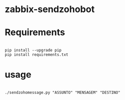 # zabbix-sendzohobot



Requirements
=====
<pre><code>
pip install --upgrade pip
pip install requirements.txt
</pre></code>

usage
=====
<pre><code>
./sendzohomessage.py "ASSUNTO" "MENSAGEM" "DESTINO"
</pre></code>